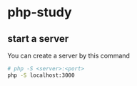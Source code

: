 # php-study

## start a server

You can create a server by this command

```sh
# php -S <server>:<port>
php -S localhost:3000
```

